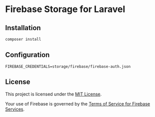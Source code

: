 # Firebase Storage for Laravel

## Installation
```bash
composer install
```

## Configuration

```.env
FIREBASE_CREDENTIALS=storage/firebase/firebase-auth.json
```

## License

This project is licensed under the [MIT License](LICENSE).

Your use of Firebase is governed by the [Terms of Service for Firebase Services](https://firebase.google.com/terms/).